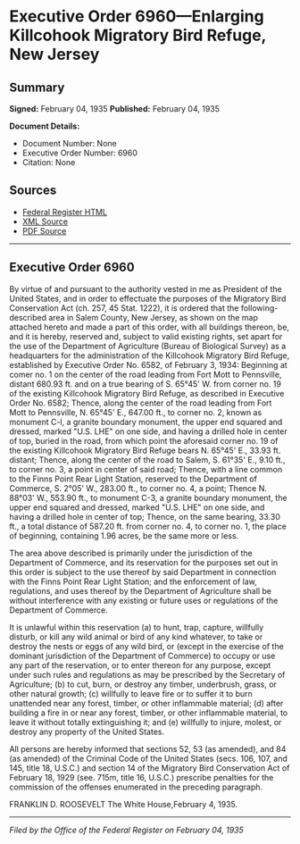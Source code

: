 # Executive Order 6960—Enlarging Killcohook Migratory Bird Refuge, New Jersey

## Summary

**Signed:** February 04, 1935
**Published:** February 04, 1935

**Document Details:**
- Document Number: None
- Executive Order Number: 6960
- Citation: None

## Sources
- [Federal Register HTML](https://www.presidency.ucsb.edu/documents/executive-order-6960-enlarging-killcohook-migratory-bird-refuge-new-jersey)
- [XML Source](None)
- [PDF Source](None)

---

## Executive Order 6960

By virtue of and pursuant to the authority vested in me as President of the United States, and in order to effectuate the purposes of the Migratory Bird Conservation Act (ch. 257, 45 Stat. 1222), it is ordered that the following-described area in Salem County, New Jersey, as shown on the map attached hereto and made a part of this order, with all buildings thereon, be, and it is hereby, reserved and, subject to valid existing rights, set apart for the use of the Department of Agriculture (Bureau of Biological Survey) as a headquarters for the administration of the Killcohook Migratory Bird Refuge, established by Executive Order No. 6582, of February 3, 1934:
Beginning at comer no. 1 on the center of the road leading from Fort Mott to Pennsville, distant 680.93 ft. and on a true bearing of S. 65°45' W. from corner no. 19 of the existing Killcohook Migratory Bird Refuge, as described in Executive Order No. 6582;
Thence, along the center of the road leading from Fort Mott to Pennsville,
N. 65°45' E., 647.00 ft., to corner no. 2, known as monument C-l, a granite boundary monument, the upper end squared and dressed, marked "U.S. LHE" on one side, and having a drilled hole in center of top, buried in the road, from which point the aforesaid corner no. 19 of the existing Killcohook Migratory Bird Refuge bears N. 65°45' E., 33.93 ft. distant;
Thence, along the center of the road to Salem, S. 61°35' E., 9.10 ft., to corner no. 3, a point in center of said road;
Thence, with a line common to the Finns Point Rear Light Station, reserved to the Department of Commerce, S. 2°05' W., 283.00 ft., to corner no. 4, a point;
Thence N. 88°03' W., 553.90 ft., to monument C-3, a granite boundary monument, the upper end squared and dressed, marked "U.S. LHE" on one side, and having a drilled hole in center of top;
Thence, on the same bearing, 33.30 ft., a total distance of 587.20 ft. from corner no. 4, to corner no. 1, the place of beginning, containing 1.96 acres, be the same more or less.

The area above described is primarily under the jurisdiction of the Department of Commerce, and its reservation for the purposes set out in this order is subject to the use thereof by said Department in connection with the Finns Point Rear Light Station; and the enforcement of law, regulations, and uses thereof by the Department of Agriculture shall be without interference with any existing or future uses or regulations of the Department of Commerce.

It is unlawful within this reservation (a) to hunt, trap, capture, willfully disturb, or kill any wild animal or bird of any kind whatever, to take or destroy the nests or eggs of any wild bird, or (except in the exercise of the dominant jurisdiction of the Department of Commerce) to occupy or use any part of the reservation, or to enter thereon for any purpose, except under such rules and regulations as may be prescribed by the Secretary of Agriculture; (b) to cut, burn, or destroy any timber, underbrush, grass, or other natural growth; (c) willfully to leave fire or to suffer it to burn unattended near any forest, timber, or other inflammable material; (d) after building a fire in or near any forest, timber, or other inflammable material, to leave it without totally extinguishing it; and (e) willfully to injure, molest, or destroy any property of the United States.

All persons are hereby informed that sections 52, 53 (as amended), and 84 (as amended) of the Criminal Code of the United States (secs. 106, 107, and 145, title 18, U.S.C.) and section 14 of the Migratory Bird Conservation Act of February 18, 1929 (see. 715m, title 16, U.S.C.) prescribe penalties for the commission of the offenses enumerated in the preceding paragraph.

FRANKLIN D. ROOSEVELT
The White House,February 4, 1935.

---

*Filed by the Office of the Federal Register on February 04, 1935*
